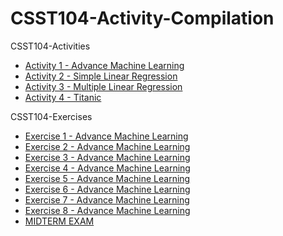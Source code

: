 <h1>CSST104-Activity-Compilation</h1>

<h>CSST104-Activities</h>

<ul>
<li>
<a href="https://github.com/sancon-simon/CSST104-Activity-Compilation/tree/main/Activity_Compilation/Activity_1_Advance_Machine_Learning_(SanconS).ipynb" target = "_blank">Activity 1 - Advance Machine Learning</a>
</li>
  
<li>
<a href="https://github.com/sancon-simon/CSST104-Activity-Compilation/blob/main/Activity_Compilation/Activity_2_Simple_Linear_Regression(SanconS).ipynb" target = "_blank">Activity 2 - Simple Linear Regression</a>
</li>

<li>
<a href="https://github.com/sancon-simon/CSST104-Activity-Compilation/blob/main/Activity_Compilation/Activity_3_Multiple_Linear_Regression(SanconS).ipynb" target = "_blank">Activity 3 - Multiple Linear Regression</a>
</li>

<li>
<a href="https://github.com/sancon-simon/CSST104-Activity-Compilation/blob/main/Activity_Compilation/Activity_4_Titanic(SanconS).ipynb" target = "_blank">Activity 4 - Titanic</a>
</li>

</ul>

<h>CSST104-Exercises</h>

<ul>
<li>
<a href="https://github.com/sancon-simon/CSST104-Activity-Compilation/blob/main/Exercises_Compilation/3B_SANCON_EXER1.ipynb" target = "_blank">Exercise 1 - Advance Machine Learning</a>
</li>

<li>
<a href="https://github.com/sancon-simon/CSST104-Activity-Compilation/blob/main/Exercises_Compilation/3B_SANCON_EXER2.ipynb" target = "_blank">Exercise 2 - Advance Machine Learning</a>
</li>

<li>
<a href="https://github.com/sancon-simon/CSST104-Activity-Compilation/blob/main/Exercises_Compilation/3B_SANCON_EXER3.ipynb" target = "_blank">Exercise 3 - Advance Machine Learning</a>
</li>

<li>
<a href="https://github.com/sancon-simon/CSST104-Activity-Compilation/blob/main/Exercises_Compilation/3B_SANCON_EXER4.ipynb" target = "_blank">Exercise 4 - Advance Machine Learning</a>
</li>

<li>
<a href="https://github.com/sancon-simon/CSST104-Activity-Compilation/blob/main/Exercises_Compilation/3B_SANCON_EXER5.ipynb" target = "_blank">Exercise 5 - Advance Machine Learning</a>
</li>

<li>
<a href="https://github.com/sancon-simon/CSST104-Activity-Compilation/blob/main/Exercises_Compilation/3B_SANCON_EXER6.ipynb" target = "_blank">Exercise 6 - Advance Machine Learning</a>
</li>

<li>
<a href="https://github.com/sancon-simon/CSST104-Activity-Compilation/blob/main/Exercises_Compilation/3B_SANCON_EXER7.ipynb" target = "_blank">Exercise 7 - Advance Machine Learning</a>
</li>

<li>
<a href="https://github.com/sancon-simon/CSST104-Activity-Compilation/blob/main/Exercises_Compilation/3B_SANCON_EXER8.ipynb" target = "_blank">Exercise 8 - Advance Machine Learning</a>
</li>

<li>
<a href="https://github.com/sancon-simon/CSST104-Activity-Compilation/blob/main/Exercises_Compilation/3B_SANCON_MIDTERM.ipynb" target = "_blank">MIDTERM EXAM</a>
</li>

</ul>
